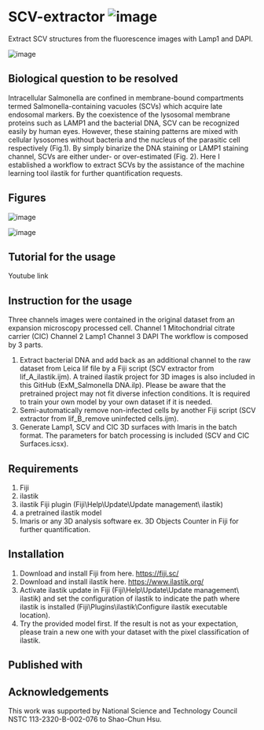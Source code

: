 # SCV-extractor                  ![image](https://github.com/user-attachments/assets/309a7555-d2cf-437e-a58c-d7861f73105b)

Extract SCV structures from the fluorescence images with Lamp1 and DAPI.

![image](https://github.com/user-attachments/assets/c2203ca0-be15-4e6a-9102-6cf7c854aad3)


## Biological question to be resolved
Intracellular Salmonella are confined in membrane-bound compartments termed Salmonella-containing vacuoles (SCVs) which acquire late endosomal markers. By the coexistence of the lysosomal membrane proteins such as LAMP1 and the bacterial DNA, SCV can be recognized easily by human eyes. However, these staining patterns are mixed with cellular lysosomes without bacteria and the nucleus of the parasitic cell respectively (Fig.1). By simply binarize the DNA staining or LAMP1 staining channel, SCVs are either under- or over-estimated (Fig. 2). Here I established a workflow to extract SCVs by the assistance of the machine learning tool ilastik for further quantification requests.

## Figures
![image](https://github.com/user-attachments/assets/72c6f1c3-35d9-4200-a1c4-4ae29b30a4c9)

![image](https://github.com/user-attachments/assets/8257be23-ea34-4341-95db-3d91a8ce3c9c)

## Tutorial for the usage
Youtube link

## Instruction for the usage
Three channels images were contained in the original dataset from an expansion microscopy processed cell. 
Channel 1  Mitochondrial citrate carrier (CIC)
Channel 2  Lamp1
Channel 3  DAPI
The workflow is composed by 3 parts. 
1. Extract bacterial DNA and add back as an additional channel to the raw dataset from Leica lif file by a Fiji script (SCV extractor from lif_A_ilastik.ijm). A trained ilastik project for 3D images is also included in this GitHub (ExM_Salmonella DNA.ilp). Please be aware that the pretrained project may not fit diverse infection conditions. It is required to train your own model by your own dataset if it is needed. 
2. Semi-automatically remove non-infected cells by another Fiji script (SCV extractor from lif_B_remove uninfected cells.ijm).
3. Generate Lamp1, SCV and CIC 3D surfaces with Imaris in the batch format. The parameters for batch processing is included (SCV and CIC Surfaces.icsx).

## Requirements
1. Fiji
2. ilastik
3. ilastik Fiji plugin (Fiji\Help\Update\Update management\ ilastik)
4. a pretrained ilastik model
5. Imaris or any 3D analysis software ex. 3D Objects Counter in Fiji for further quantification.

## Installation
1.	Download and install Fiji from here. 
https://fiji.sc/
2.	Download and install ilastik here.
https://www.ilastik.org/
3.	Activate ilastik update in Fiji (Fiji\Help\Update\Update management\ ilastik) and set the configuration of ilastik to indicate the path where ilastik is installed (Fiji\Plugins\ilastik\Configure ilastik executable location).
4.	Try the provided model first. If the result is not as your expectation, please train a new one with your dataset with the pixel classification of ilastik. 

## Published with

## Acknowledgements
This work was supported by National Science and Technology Council NSTC 113-2320-B-002-076 to Shao-Chun Hsu.
 



